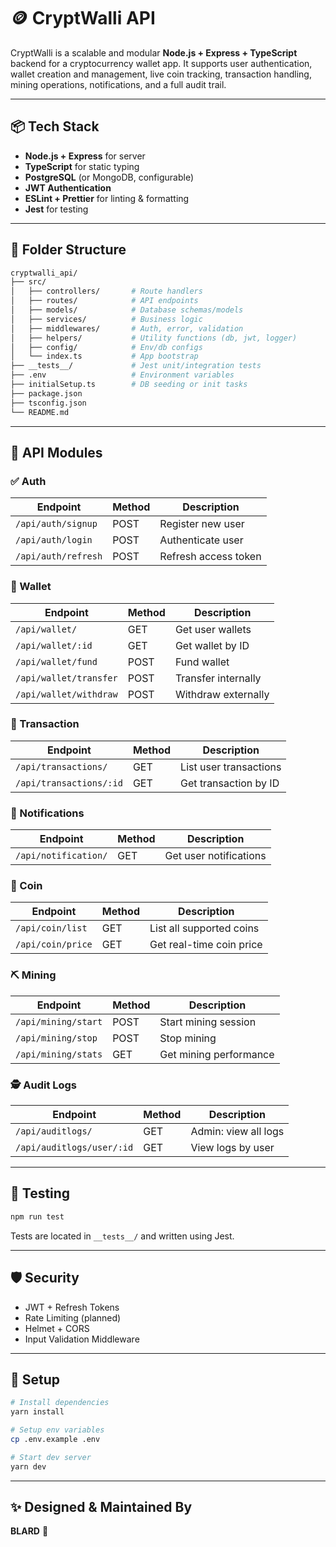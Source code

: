# 🪙 CryptWalli API

CryptWalli is a scalable and modular **Node.js + Express + TypeScript** backend for a cryptocurrency wallet app. It supports user authentication, wallet creation and management, live coin tracking, transaction handling, mining operations, notifications, and a full audit trail.

---

## 📦 Tech Stack
- **Node.js + Express** for server
- **TypeScript** for static typing
- **PostgreSQL** (or MongoDB, configurable)
- **JWT Authentication**
- **ESLint + Prettier** for linting & formatting
- **Jest** for testing

---

## 📁 Folder Structure
```bash
cryptwalli_api/
├── src/
│   ├── controllers/       # Route handlers
│   ├── routes/            # API endpoints
│   ├── models/            # Database schemas/models
│   ├── services/          # Business logic
│   ├── middlewares/       # Auth, error, validation
│   ├── helpers/           # Utility functions (db, jwt, logger)
│   ├── config/            # Env/db configs
│   └── index.ts           # App bootstrap
├── __tests__/             # Jest unit/integration tests
├── .env                   # Environment variables
├── initialSetup.ts        # DB seeding or init tasks
├── package.json
├── tsconfig.json
└── README.md
```

---

## 🚀 API Modules

### ✅ Auth
| Endpoint              | Method | Description                 |
|-----------------------|--------|-----------------------------|
| `/api/auth/signup`    | POST   | Register new user          |
| `/api/auth/login`     | POST   | Authenticate user          |
| `/api/auth/refresh`   | POST   | Refresh access token       |

### 💼 Wallet
| Endpoint              | Method | Description                 |
|-----------------------|--------|-----------------------------|
| `/api/wallet/`        | GET    | Get user wallets            |
| `/api/wallet/:id`     | GET    | Get wallet by ID            |
| `/api/wallet/fund`    | POST   | Fund wallet                 |
| `/api/wallet/transfer`| POST   | Transfer internally         |
| `/api/wallet/withdraw`| POST   | Withdraw externally         |

### 🔁 Transaction
| Endpoint                | Method | Description               |
|-------------------------|--------|---------------------------|
| `/api/transactions/`    | GET    | List user transactions     |
| `/api/transactions/:id` | GET    | Get transaction by ID      |

### 🔔 Notifications
| Endpoint             | Method | Description                |
|----------------------|--------|----------------------------|
| `/api/notification/` | GET    | Get user notifications     |

### 💱 Coin
| Endpoint            | Method | Description              |
|---------------------|--------|--------------------------|
| `/api/coin/list`    | GET    | List all supported coins |
| `/api/coin/price`   | GET    | Get real-time coin price|

### ⛏️ Mining
| Endpoint             | Method | Description               |
|----------------------|--------|---------------------------|
| `/api/mining/start`  | POST   | Start mining session      |
| `/api/mining/stop`   | POST   | Stop mining               |
| `/api/mining/stats`  | GET    | Get mining performance    |

### 🕵️ Audit Logs
| Endpoint                  | Method | Description                   |
|---------------------------|--------|-------------------------------|
| `/api/auditlogs/`         | GET    | Admin: view all logs          |
| `/api/auditlogs/user/:id` | GET    | View logs by user             |

---

## 🧪 Testing
```bash
npm run test
```
Tests are located in `__tests__/` and written using Jest.

---

## 🛡️ Security
- JWT + Refresh Tokens
- Rate Limiting (planned)
- Helmet + CORS
- Input Validation Middleware

---

## 🔧 Setup
```bash
# Install dependencies
yarn install

# Setup env variables
cp .env.example .env

# Start dev server
yarn dev
```

---

## ✨ Designed & Maintained By
**BLARD** 🧠
